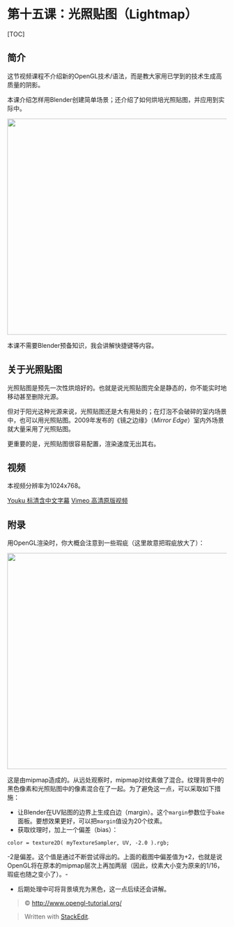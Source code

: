 第十五课：光照贴图（Lightmap）
===
[TOC]
 
简介
---
这节视频课程不介绍新的OpenGL技术/语法，而是教大家用已学到的技术生成高质量的阴影。

本课介绍怎样用Blender创建简单场景；还介绍了如何烘培光照贴图，并应用到实际中。

<img class="alignnone size-large wp-image-345" title="lighmappedroom" src="http://www.opengl-tutorial.org/wp-content/uploads/2011/05/lighmappedroom-1024x793.png" alt="" width="640" height="495" />

本课不需要Blender预备知识，我会讲解快捷键等内容。

关于光照贴图
---
光照贴图是预先一次性烘焙好的。也就是说光照贴图完全是静态的，你不能实时地移动甚至删除光源。

但对于阳光这种光源来说，光照贴图还是大有用处的；在灯泡不会破碎的室内场景中，也可以用光照贴图。2009年发布的《镜之边缘》（*Mirror Edge*）室内外场景就大量采用了光照贴图。

更重要的是，光照贴图很容易配置，渲染速度无出其右。

视频
---
本视频分辨率为1024x768。

[Youku 标清含中文字幕](http://v.youku.com/v_show/id_XNDg5MjYzMzk2.html)
[Vimeo 高清原版视频](http://player.vimeo.com/video/24359223?title=0&byline=0&portrait=0)

附录
---
用OpenGL渲染时，你大概会注意到一些瑕疵（这里故意把瑕疵放大了）：

<img class="alignnone size-large wp-image-346" title="positivebias" src="http://www.opengl-tutorial.org/wp-content/uploads/2011/05/positivebias-1024x793.png" alt="" width="640" height="495" />

这是由mipmap造成的。从远处观察时，mipmap对纹素做了混合。纹理背景中的黑色像素和光照贴图中的像素混合在了一起。为了避免这一点，可以采取如下措施：

- 让Blender在UV贴图的边界上生成白边（margin）。这个`margin`参数位于`bake`面板。要想效果更好，可以把`margin`值设为20个纹素。
- 获取纹理时，加上一个偏差（bias）：
```
color = texture2D( myTextureSampler, UV, -2.0 ).rgb;
```
-2是偏差。这个值是通过不断尝试得出的。上面的截图中偏差值为+2，也就是说OpenGL将在原本的mipmap层次上再加两层（因此，纹素大小变为原来的1/16，瑕疵也随之变小了）。-

- 后期处理中可将背景填充为黑色，这一点后续还会讲解。
	
> &copy; http://www.opengl-tutorial.org/

> Written with [StackEdit](https://stackedit.io/).